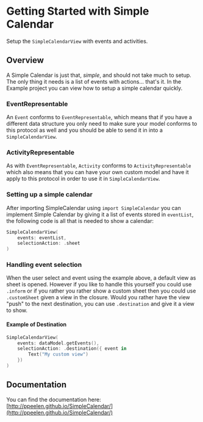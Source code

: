# Getting Started with Simple Calendar

Setup the ``SimpleCalendarView`` with events and activities.

## Overview

A Simple Calendar is just that, _simple_, and should not take much to setup. The only thing it needs is a list of events with actions... that's it. In 
the Example project you can view how to setup a simple calendar quickly.

### EventRepresentable

An ``Event`` conforms to `EventRepresentable`, which means that if you have a different data structure you only need to make sure your model conforms 
to this protocol as well and you should be able to send it in into a ``SimpleCalendarView``. 

### ActivityRepresentable

As with `EventRepresentable`, ``Activity`` conforms to `ActivityRepresentable` which also means that you can have your own custom model and have it apply
to this protocol in order to use it in ``SimpleCalendarView``.

### Setting up a simple calendar

After importing SimpleCalendar using `import SimpleCalendar` you can implement Simple Calendar by giving it a list of events stored in `eventList`, the 
following code is all that is needed to show a calendar: 

```swift
SimpleCalendarView(
    events: eventList,
    selectionAction: .sheet
)
```

### Handling event selection

When the user select and event using the example above, a default view as sheet is opened. However if you like to handle this yourself you could use `.inform` 
or if you rather you rather show a custom sheet then you could use `.customSheet` given a view in the closure. Would you rather have the view "push" to the 
next destination, you can use `.destination` and give it a view to show.

#### Example of Destination
```swift
SimpleCalendarView(
    events: dataModel.getEvents(),
    selectionAction: .destination({ event in
        Text("My custom view")
    })
)
```

## Documentation

You can find the documentation here: [http://ppeelen.github.io/SimpleCalendar/](http://ppeelen.github.io/SimpleCalendar/)
